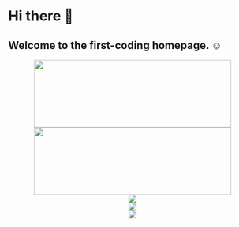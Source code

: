 # Hi there 👋

## Welcome to the first-coding homepage. ☺️
<div align="center">
 <img height="137px" width="400px" src="https://github-readme-stats.vercel.app/api?username=first-coding&hide_title=true&hide_border=true&show_icons=trueline_height=21&text_color=000&icon_color=000&bg_color=0,ea6161,ffc64d,fffc4d,52fa5a&theme=graywhite" />
 <img height="137px"  width="400px" src="https://github-readme-stats.vercel.app/api/top-langs/?username=first-coding&hide_title=true&hide_border=true&layout=compact&langs_count=6&text_color=000&icon_color=fff&bg_color=0,52fa5a,4dfcff,c64dff&theme=graywhite" />
</div>
<div align="center"> <img src="https://github-readme-activity-graph.cyclic.app/graph?username=first-coding&theme=dracula" /> </div>
<div align="center"> <img src="https://github-profile-trophy.vercel.app/?username=first-coding" /> </div>
<div align="center"> <img src="https://github-readme-streak-stats.herokuapp.com/?user=first-coding" /> </div>

